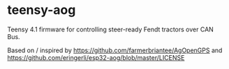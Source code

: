 # teensy-aog
Teensy 4.1 firmware for controlling steer-ready Fendt tractors over CAN Bus.

Based on / inspired by https://github.com/farmerbriantee/AgOpenGPS and https://github.com/eringerli/esp32-aog/blob/master/LICENSE
